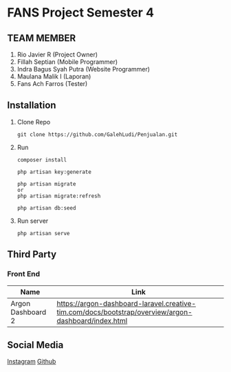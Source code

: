 # FANS Project Semester 4 

## TEAM MEMBER
1. Rio Javier R (Project Owner)
2. Fillah Septian (Mobile Programmer)
3. Indra Bagus Syah Putra (Website Programmer) 
4. Maulana Malik I (Laporan)
5. Fans Ach Farros (Tester)
  

## Installation
1. Clone Repo
    ```console
    git clone https://github.com/GalehLudi/Penjualan.git
    ```

2. Run

   ```console
   composer install
   ```
   ```console
   php artisan key:generate
   ```
   ```console
   php artisan migrate
   or
   php artisan migrate:refresh
   ```
   ```console
   php artisan db:seed
   ```

3. Run server
   ```console
   php artisan serve
   ```

## Third Party
### Front End
| Name       | Link                                          |
| ---------- | --------------------------------------------- |
| Argon Dashboard 2 | <https://argon-dashboard-laravel.creative-tim.com/docs/bootstrap/overview/argon-dashboard/index.html> |

## Social Media
[Instagram](https://instagram.com/galehludi)
[Github](https://github.com/GalehLudi)
